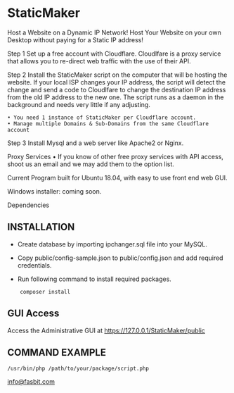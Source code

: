 # StaticMaker

Host a Website on a Dynamic IP Network!
Host Your Website on your own Desktop without paying for a Static IP address!

Step 1
Set up a free account with Cloudflare. 
Cloudlfare is a proxy service that allows you to re-direct web traffic with the use of their API. 

Step 2
Install the StaticMaker script on the computer that will be hosting the website.
If your local ISP changes your IP address, the script will detect the change and send a code to Cloudlfare to change the destination IP address from the old IP address to the new one.
The script runs as a daemon in the background and needs very little if any adjusting.

    • You need 1 instance of StaticMaker per Cloudflare account.
    • Manage multiple Domains & Sub-Domains from the same Cloudflare account

Step 3 
Install Mysql and a web server like Apache2 or Nginx.  

Proxy Services
    • If you know of other free proxy services with API access, shoot us an email and we may add them to the option list.

Current Program built for Ubuntu 18.04, with easy to use front end web GUI.

Windows installer: coming soon.

Dependencies

## INSTALLATION

- Create database by importing ipchanger.sql file into your MySQL.

- Copy public/config-sample.json to public/config.json and add required credentials.

- Run following command to install required packages.

```
    composer install
```

## GUI Access

Access the Administrative GUI at  https://127.0.0.1/StaticMaker/public

## COMMAND EXAMPLE

```
/usr/bin/php /path/to/your/package/script.php
```

info@fasbit.com
